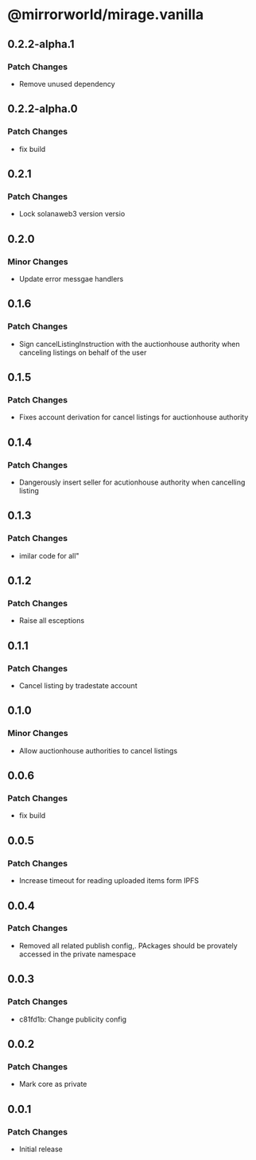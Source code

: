 # @mirrorworld/mirage.vanilla

## 0.2.2-alpha.1

### Patch Changes

- Remove unused dependency

## 0.2.2-alpha.0

### Patch Changes

- fix build

## 0.2.1

### Patch Changes

- Lock solanaweb3 version versio

## 0.2.0

### Minor Changes

- Update error messgae handlers

## 0.1.6

### Patch Changes

- Sign cancelListingInstruction with the auctionhouse authority when canceling listings on behalf of the user

## 0.1.5

### Patch Changes

- Fixes account derivation for cancel listings for auctionhouse authority

## 0.1.4

### Patch Changes

- Dangerously insert seller for acutionhouse authority when cancelling listing

## 0.1.3

### Patch Changes

- imilar code for all"

## 0.1.2

### Patch Changes

- Raise all esceptions

## 0.1.1

### Patch Changes

- Cancel listing by tradestate account

## 0.1.0

### Minor Changes

- Allow auctionhouse authorities to cancel listings

## 0.0.6

### Patch Changes

- fix build

## 0.0.5

### Patch Changes

- Increase timeout for reading uploaded items form IPFS

## 0.0.4

### Patch Changes

- Removed all related publish config,. PAckages should be provately accessed in the private namespace

## 0.0.3

### Patch Changes

- c81fd1b: Change publicity config

## 0.0.2

### Patch Changes

- Mark core as private

## 0.0.1

### Patch Changes

- Initial release
